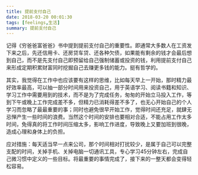 ```yaml
---
title: 提前支付自己
date: 2018-03-20 00:01:30
tags: [feelings,生活]
summary: 提前支付自己
---
```


记得《穷爸爸富爸爸》书中提到提前支付自己的重要性。即通常大多数人在工资发下来之后，先还信用卡、还房贷车贷、还各种欠债，如果能有剩余的钱才会最后想到自己，而不是先支付自己即预留给自己强制储蓄或投资的钱，利用提前支付自己来形成定期积累财富同时挖掘自己去赚更多钱的能力。挺有哲学的。

其实，我觉得在工作中也应该要有这样的思维，比如每天早上一开始，那时精力最好效率最高，可以抽一部分时间用来投资自己，用于英语学习、阅读书籍和知识、学习工作中需要用到的技术，而不是为了完成任务，匆匆的开始立马投入工作，等到下午或晚上工作完成差不多，但精力已消耗得差不多了，也无心开始自己的个人学习而忽略了最最重要的事；同时也避免很早开始工作，觉得时间还充足，就肆无忌惮产生一些时间的浪费。当然这个时间的安排也要相对合适，不能占用工作太多时间，免得真的将工作时间压缩太多，影响工作进度，导致晚上又要加班到很晚，造成心理和身体上的负担。

应对措施：每天适当早一点来公司，那个时间相对打扰较少，是属于自己可以完整支配的时间，关掉手机、关掉电脑一切通讯工具，专心学习45分钟左右，完成自己微习惯中定义的一些目标。将最重要的事情完成了，接下来的一整天都会变得轻松容易。